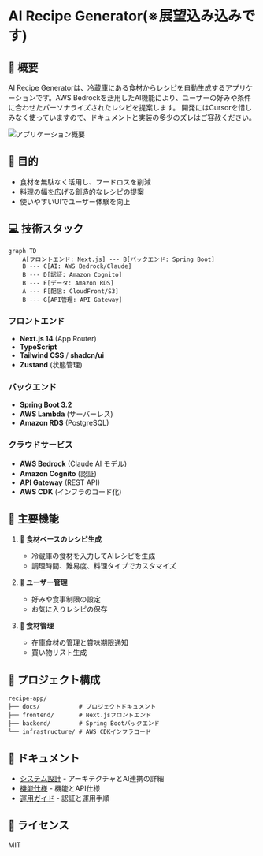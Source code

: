# AI Recipe Generator(※展望込み込みです)

## 📑 概要

AI Recipe Generatorは、冷蔵庫にある食材からレシピを自動生成するアプリケーションです。AWS Bedrockを活用したAI機能により、ユーザーの好みや条件に合わせたパーソナライズされたレシピを提案します。
開発にはCursorを惜しみなく使っていますので、ドキュメントと実装の多少のズレはご容赦ください。

![アプリケーション概要](https://placeholder-for-app-screenshot.com/screenshot.png)

## 🎯 目的

- 食材を無駄なく活用し、フードロスを削減
- 料理の幅を広げる創造的なレシピの提案
- 使いやすいUIでユーザー体験を向上

## 💻 技術スタック

```mermaid
graph TD
    A[フロントエンド: Next.js] --- B[バックエンド: Spring Boot]
    B --- C[AI: AWS Bedrock/Claude]
    B --- D[認証: Amazon Cognito]
    B --- E[データ: Amazon RDS]
    A --- F[配信: CloudFront/S3]
    B --- G[API管理: API Gateway]
```

### フロントエンド
- **Next.js 14** (App Router)
- **TypeScript**
- **Tailwind CSS** / **shadcn/ui**
- **Zustand** (状態管理)

### バックエンド
- **Spring Boot 3.2**
- **AWS Lambda** (サーバーレス)
- **Amazon RDS** (PostgreSQL)

### クラウドサービス
- **AWS Bedrock** (Claude AI モデル)
- **Amazon Cognito** (認証)
- **API Gateway** (REST API)
- **AWS CDK** (インフラのコード化)

## 🚀 主要機能

1. **🥗 食材ベースのレシピ生成**
   - 冷蔵庫の食材を入力してAIレシピを生成
   - 調理時間、難易度、料理タイプでカスタマイズ

2. **👤 ユーザー管理**
   - 好みや食事制限の設定
   - お気に入りレシピの保存

3. **🛒 食材管理**
   - 在庫食材の管理と賞味期限通知
   - 買い物リスト生成

## 📂 プロジェクト構成

```
recipe-app/
├── docs/           # プロジェクトドキュメント
├── frontend/       # Next.jsフロントエンド
├── backend/        # Spring Bootバックエンド
└── infrastructure/ # AWS CDKインフラコード
```

## 📖 ドキュメント

- [システム設計](./system-design.md) - アーキテクチャとAI連携の詳細
- [機能仕様](./functional-specs.md) - 機能とAPI仕様
- [運用ガイド](./operations.md) - 認証と運用手順

## 📝 ライセンス

MIT 
